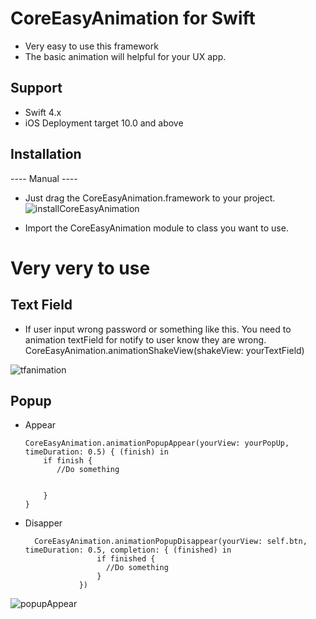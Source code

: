# CoreEasyAnimation for Swift
- Very easy to use this framework
- The basic animation will helpful for your UX app.

## Support
  - Swift 4.x
  - iOS Deployment target 10.0 and above
  
## Installation
---- Manual ----
- Just drag the CoreEasyAnimation.framework to your project.
![installCoreEasyAnimation](https://user-images.githubusercontent.com/20751724/57520002-d631be80-7346-11e9-9b09-689c584d8755.gif)

- Import the CoreEasyAnimation module to class you want to use.

# Very very to use 
## Text Field
  - If user input wrong password or something like this. You need to animation textField for notify to user know they are wrong.
             CoreEasyAnimation.animationShakeView(shakeView: yourTextField)
             
![tfanimation](https://user-images.githubusercontent.com/20751724/57522210-45f67800-734c-11e9-9081-2e0869d9cc74.gif)
## Popup
  - Appear

        CoreEasyAnimation.animationPopupAppear(yourView: yourPopUp, timeDuration: 0.5) { (finish) in
            if finish {
               //Do something
            
               
            }
        }
  - Disapper
  
          CoreEasyAnimation.animationPopupDisappear(yourView: self.btn, timeDuration: 0.5, completion: { (finished) in
                        if finished {
                          //Do something
                        }
                    })
        
 
 ![popupAppear](https://user-images.githubusercontent.com/20751724/57521604-f2cff580-734a-11e9-8ba5-9c0fee02356c.gif)
